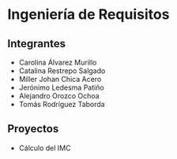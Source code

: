 # Ingeniería de Requisitos

## Integrantes

- Carolina Álvarez Murillo
- Catalina Restrepo Salgado
- Miller Johan Chica Acero
- Jerónimo Ledesma Patiño
- Alejandro Orozco Ochoa
- Tomás Rodríguez Taborda

## Proyectos

- Cálculo del IMC 
